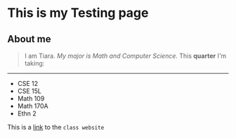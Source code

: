 # This is my Testing page
## About me
> I am Tiara.
*My major is Math and Computer Science.*
This **quarter** I'm taking:
---
* CSE 12
* CSE 15L
* Math 109
* Math 170A
* Ethn 2

This is a [link](https://ucsd-cse15l-w22.github.io/week/week2/) to the `class website`
